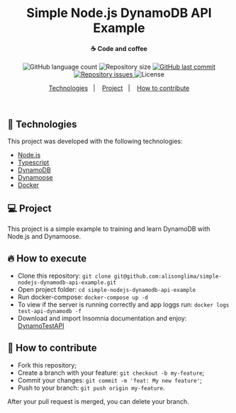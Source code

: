 <h1 align="center">Simple Node.js DynamoDB API Example</h1>

<h4 align="center">
  ☕ Code and coffee
</h4>
<p align="center">
  <img alt="GitHub language count" src="https://img.shields.io/github/languages/count/alisonglima/simple-nodejs-dynamodb-api-example.svg">

  <img alt="Repository size" src="https://img.shields.io/github/repo-size/alisonglima/simple-nodejs-dynamodb-api-example">
  
  <a href="https://github.com/alisonglima/simple-nodejs-dynamodb-api-example/commits/main">
    <img alt="GitHub last commit" src="https://img.shields.io/github/last-commit/alisonglima/simple-nodejs-dynamodb-api-example.svg">
  </a>

  <a href="https://github.com/alisonglima/simple-nodejs-dynamodb-api-example/issues">
    <img alt="Repository issues" src="https://img.shields.io/github/issues/alisonglima/simple-nodejs-dynamodb-api-example">
  </a>

  <img alt="License" src="https://img.shields.io/badge/license-MIT-brightgreen">
</p>

<p align="center">
  <a href="#rocket-technologies">Technologies</a>&nbsp;&nbsp;&nbsp;|&nbsp;&nbsp;&nbsp;
  <a href="#-project">Project</a>&nbsp;&nbsp;&nbsp;|&nbsp;&nbsp;&nbsp;
  <a href="#-how-to-contribute">How to contribute</a>
</p>

<br>

## :rocket: Technologies

This project was developed with the following technologies:

- [Node.js](https://nodejs.org/en/)
- [Typescript](https://www.typescriptlang.org/)
- [DynamoDB](https://aws.amazon.com/pt/dynamodb/)
- [Dynamoose](https://dynamoosejs.com/)
- [Docker](https://www.docker.com/)

## 💻 Project

This project is a simple example to training and learn DynamoDB with Node.js and Dynamoose.

## :fire: How to execute

- Clone this repository: `git clone git@github.com:alisonglima/simple-nodejs-dynamodb-api-example.git`
- Open project folder: `cd simple-nodejs-dynamodb-api-example`
- Run docker-compose: `docker-compose up -d`
- To view if the server is running correctly and app loggs run: `docker logs test-api-dynamodb -f`
- Download and import Insomnia documentation and enjoy: [DynamoTestAPI](https://github.com/alisonglima/simple-nodejs-dynamodb-api-example/blob/main/.github/DynamoTestAPI.json)

## 🤔 How to contribute

- Fork this repository;
- Create a branch with your feature: `git checkout -b my-feature`;
- Commit your changes: `git commit -m 'feat: My new feature'`;
- Push to your branch: `git push origin my-feature`.

After your pull request is merged, you can delete your branch.
